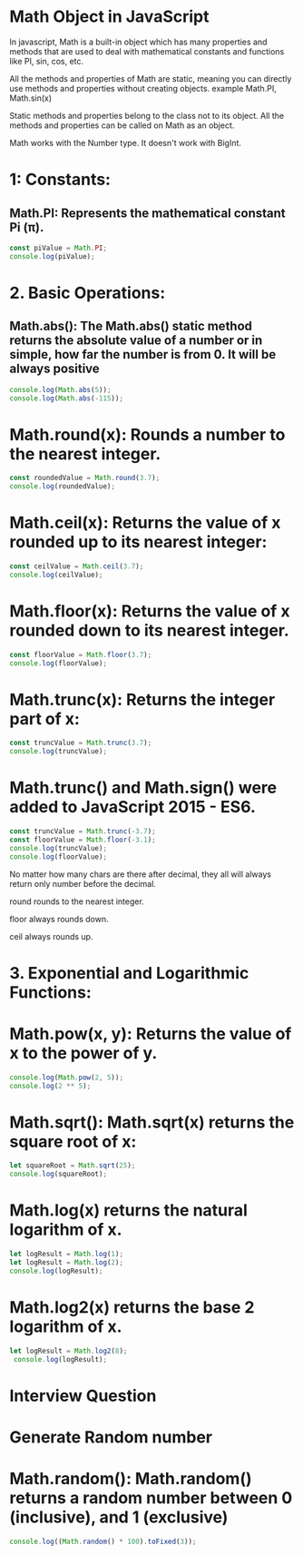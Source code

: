# Math Object in JavaScript
In javascript, Math is a built-in object which has many properties and methods that are used to deal with mathematical constants and functions like PI, sin, cos, etc.

All the methods and properties of Math are static, meaning you can directly use methods and properties without creating objects. example Math.PI, Math.sin(x)

Static methods and properties belong to the class not to its object. All the methods and properties can be called on Math as an object.

Math works with the Number type. It doesn't work with BigInt.

# 1: Constants:
## Math.PI: Represents the mathematical constant Pi (π).
```js
const piValue = Math.PI;
console.log(piValue);
```

# 2. Basic Operations:

## Math.abs(): The Math.abs() static method returns the absolute value of a number or in simple, how far the number is from 0. It will be always positive
```js
console.log(Math.abs(5));
console.log(Math.abs(-115));
```
# Math.round(x): Rounds a number to the nearest integer.
```js
const roundedValue = Math.round(3.7);
console.log(roundedValue);
```
# Math.ceil(x): Returns the value of x rounded up to its nearest integer:
```js
const ceilValue = Math.ceil(3.7);
console.log(ceilValue);
```
# Math.floor(x): Returns the value of x rounded down to its nearest integer.
```js
const floorValue = Math.floor(3.7);
console.log(floorValue);
```
# Math.trunc(x): Returns the integer part of x:
```js
const truncValue = Math.trunc(3.7);
console.log(truncValue);
```
# Math.trunc() and Math.sign() were added to JavaScript 2015 - ES6.
```js
const truncValue = Math.trunc(-3.7);
const floorValue = Math.floor(-3.1);
console.log(truncValue);
console.log(floorValue);
```
<!-- todo Notes: -->
No matter how many chars are there after decimal, they all will always return only number before the decimal.

round rounds to the nearest integer.

floor always rounds down.

ceil always rounds up.


# 3. Exponential and Logarithmic Functions:

# Math.pow(x, y): Returns the value of x to the power of y.
```js
console.log(Math.pow(2, 5));
console.log(2 ** 5);
```

# Math.sqrt(): Math.sqrt(x) returns the square root of x:
```js
let squareRoot = Math.sqrt(25);
console.log(squareRoot);
```
# Math.log(x) returns the natural logarithm of x.
```js
let logResult = Math.log(1);
let logResult = Math.log(2);
console.log(logResult);
```
# Math.log2(x) returns the base 2 logarithm of x.
```js
let logResult = Math.log2(8);
 console.log(logResult);
```
# Interview Question

# Generate Random number
# Math.random(): Math.random() returns a random number between 0 (inclusive), and 1 (exclusive)
```js
console.log((Math.random() * 100).toFixed(3));
```